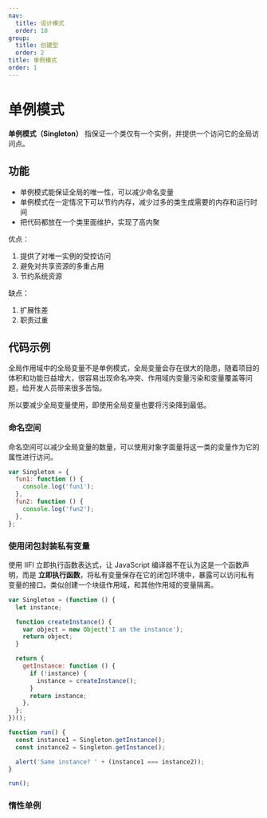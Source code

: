 ```yaml
---
nav:
  title: 设计模式
  order: 10
group:
  title: 创建型
  order: 2
title: 单例模式
order: 1
---
```


# 单例模式

**单例模式（Singleton）** 指保证一个类仅有一个实例，并提供一个访问它的全局访问点。

## 功能

- 单例模式能保证全局的唯一性，可以减少命名变量
- 单例模式在一定情况下可以节约内存，减少过多的类生成需要的内存和运行时间
- 把代码都放在一个类里面维护，实现了高内聚

优点：

1. 提供了对唯一实例的受控访问
2. 避免对共享资源的多重占用
3. 节约系统资源

缺点：

1. 扩展性差
2. 职责过重

## 代码示例

全局作用域中的全局变量不是单例模式，全局变量会存在很大的隐患，随着项目的体积和功能日益增大，很容易出现命名冲突、作用域内变量污染和变量覆盖等问题，给开发人员带来很多苦恼。

所以要减少全局变量使用，即使用全局变量也要将污染降到最低。

### 命名空间

命名空间可以减少全局变量的数量，可以使用对象字面量将这一类的变量作为它的属性进行访问。

```js
var Singleton = {
  fun1: function () {
    console.log('fun1');
  },
  fun2: function () {
    console.log('fun2');
  },
};
```

### 使用闭包封装私有变量

使用 IIFI 立即执行函数表达式，让 JavaScript 编译器不在认为这是一个函数声明，而是 **立即执行函数**，将私有变量保存在它的闭包环境中，暴露可以访问私有变量的接口。类似创建一个块级作用域，和其他作用域的变量隔离。

```js
var Singleton = (function () {
  let instance;

  function createInstance() {
    var object = new Object('I am the instance');
    return object;
  }

  return {
    getInstance: function () {
      if (!instance) {
        instance = createInstance();
      }
      return instance;
    },
  };
})();

function run() {
  const instance1 = Singleton.getInstance();
  const instance2 = Singleton.getInstance();

  alert('Same instance? ' + (instance1 === instance2));
}

run();
```

### 惰性单例

